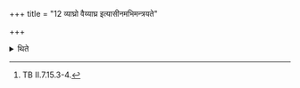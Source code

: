 +++
title = "12 व्याघ्रो वैय्याघ्र इत्यासीनमभिमन्त्रयते"

+++

<details><summary>थिते</summary>

12. (The chaplain) addresses him who is sitting there, with vyāghro vaiyāghre....[^1]  

[^1]: TB II.7.15.3-4. 

</details>

